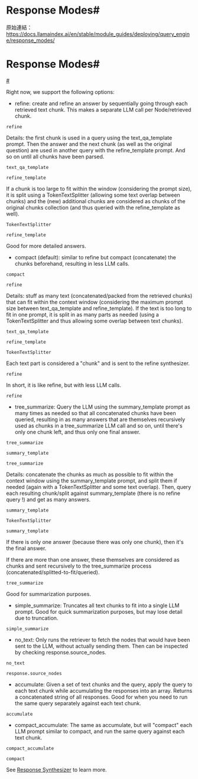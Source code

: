 # Response Modes#

原始連結：https://docs.llamaindex.ai/en/stable/module_guides/deploying/query_engine/response_modes/

# Response Modes#

[#](https://docs.llamaindex.ai/en/stable/module_guides/deploying/query_engine/response_modes/#response-modes)

Right now, we support the following options:

- refine: create and refine an answer by sequentially going through each retrieved text chunk.
  This makes a separate LLM call per Node/retrieved chunk.
```
refine
```

Details: the first chunk is used in a query using the
  text_qa_template prompt. Then the answer and the next chunk (as well as the original question) are used
  in another query with the refine_template prompt. And so on until all chunks have been parsed.

```
text_qa_template
```

```
refine_template
```

If a chunk is too large to fit within the window (considering the prompt size), it is split using a TokenTextSplitter
  (allowing some text overlap between chunks) and the (new) additional chunks are considered as chunks
  of the original chunks collection (and thus queried with the refine_template as well).

```
TokenTextSplitter
```

```
refine_template
```

Good for more detailed answers.

- compact (default): similar to refine but compact (concatenate) the chunks beforehand, resulting in less LLM calls.
```
compact
```

```
refine
```

Details: stuff as many text (concatenated/packed from the retrieved chunks) that can fit within the context window
  (considering the maximum prompt size between text_qa_template and refine_template).
  If the text is too long to fit in one prompt, it is split in as many parts as needed
  (using a TokenTextSplitter and thus allowing some overlap between text chunks).

```
text_qa_template
```

```
refine_template
```

```
TokenTextSplitter
```

Each text part is considered a "chunk" and is sent to the refine synthesizer.

```
refine
```

In short, it is like refine, but with less LLM calls.

```
refine
```

- tree_summarize: Query the LLM using the summary_template prompt as many times as needed so that all concatenated chunks
  have been queried, resulting in as many answers that are themselves recursively used as chunks in a tree_summarize LLM call
  and so on, until there's only one chunk left, and thus only one final answer.
```
tree_summarize
```

```
summary_template
```

```
tree_summarize
```

Details: concatenate the chunks as much as possible to fit within the context window using the summary_template prompt,
  and split them if needed (again with a TokenTextSplitter and some text overlap). Then, query each resulting chunk/split against
  summary_template (there is no refine query !) and get as many answers.

```
summary_template
```

```
TokenTextSplitter
```

```
summary_template
```

If there is only one answer (because there was only one chunk), then it's the final answer.

If there are more than one answer, these themselves are considered as chunks and sent recursively
  to the tree_summarize process (concatenated/splitted-to-fit/queried).

```
tree_summarize
```

Good for summarization purposes.

- simple_summarize: Truncates all text chunks to fit into a single LLM prompt. Good for quick
  summarization purposes, but may lose detail due to truncation.
```
simple_summarize
```

- no_text: Only runs the retriever to fetch the nodes that would have been sent to the LLM,
  without actually sending them. Then can be inspected by checking response.source_nodes.
```
no_text
```

```
response.source_nodes
```

- accumulate: Given a set of text chunks and the query, apply the query to each text
  chunk while accumulating the responses into an array. Returns a concatenated string of all
  responses. Good for when you need to run the same query separately against each text
  chunk.
```
accumulate
```

- compact_accumulate: The same as accumulate, but will "compact" each LLM prompt similar to
  compact, and run the same query against each text chunk.
```
compact_accumulate
```

```
compact
```

See [Response Synthesizer](https://docs.llamaindex.ai/en/stable/module_guides/querying/response_synthesizers/) to learn more.

